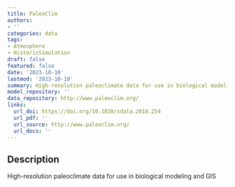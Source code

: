 ```yaml
---
title: PaleoClim
authors:
- ''
categories: data
tags:
- Atmosphere
- HistoricSimulation
draft: false
featured: false
date: '2023-10-10'
lastmod: '2023-10-10'
summary: High-resolution paleoclimate data for use in biological modeling and GIS
model_repository: ''
data_repository: http://www.paleoclim.org/
links:
  url_doi: https://doi.org/10.1038/sdata.2018.254
  url_pdf: ''
  url_source: http://www.paleoclim.org/
  url_docs: ''
---
```


## Description

High-resolution paleoclimate data for use in biological modeling and GIS

